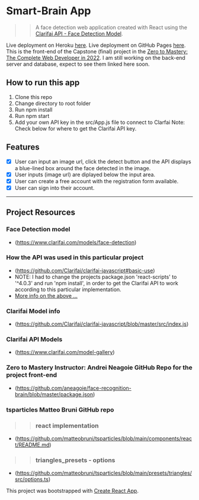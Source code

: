 # Smart-Brain App
>> A face detection web application created with React using the [Clarifai API - Face Detection Model](https://www.clarifai.com/models/ai-face-detection).

Live deployment on Heroku [here](https://sb--app.herokuapp.com/).
Live deployment on GitHub Pages [here](https://alindabyamukama.github.io/smart-brain-frontend/).
<br>
This is the front-end of the Capstone (final) project in the [Zero to Mastery: The Complete Web Developer in 2022](https://zerotomastery.io/courses/coding-bootcamp/#Curriculum). I am still working on the back-end server and database, expect to see them linked here soon.

## How to run this app
1. Clone this repo
2. Change directory to root folder
3. Run npm install
4. Run npm start
5. Add your own API key in the src/App.js file to connect to Clarfai
Note: Check below for where to get the Clarifai API key.

## Features

- [x] User can input an image url, click the detect button and the API displays a blue-lined box around the face detected in the image.
- [x] User inputs (image url) are diplayed below the input area.
- [x] User can create a free account with the registration form available.
- [x] User can sign into their account.

---

## Project Resources

### Face Detection model 
- (https://www.clarifai.com/models/face-detection)

### How the API was used in this particular project

- (https://github.com/Clarifai/clarifai-javascript#basic-use)
- NOTE: I had to change the projects package.json 'react-scripts' to '^4.0.3' and run 'npm install', in order to get the Clarifai API to work according to this particular implementation.
- [More info on the above ...](https://webpack.js.org/migrate/5/#run-a-single-build-and-follow-advice)

### Clarifai Model info

- (https://github.com/Clarifai/clarifai-javascript/blob/master/src/index.js)

### Clarifai API Models

- (https://www.clarifai.com/model-gallery)

### Zero to Mastery Instructor: Andrei Neagoie GitHub Repo for the project front-end

- (https://github.com/aneagoie/face-recognition-brain/blob/master/package.json)

### tsparticles Matteo Bruni GitHub repo
>> ### react implementation
- (https://github.com/matteobruni/tsparticles/blob/main/components/react/README.md)
>> ### triangles_presets - options
- (https://github.com/matteobruni/tsparticles/blob/main/presets/triangles/src/options.ts)

This project was bootstrapped with [Create React App](https://github.com/facebook/create-react-app).
